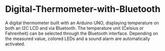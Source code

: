 # Digital-Thermometer-with-Bluetooth
A digital thermometer built with an Arduino UNO, displaying temperature on both an I2C LCD and via Bluetooth. The temperature unit (Celsius or Fahrenheit) can be selected through the Bluetooth interface. Depending on the measured value, colored LEDs and a sound alarm are automatically activated.
